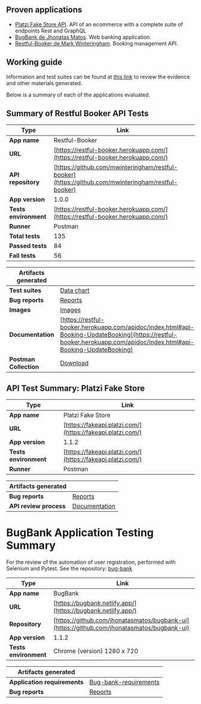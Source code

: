 ## Proven applications

* [Platzi Fake Store API](https://fakeapi.platzi.com/). API of an ecommerce with a complete suite of endpoints Rest and GraphQL
* [BugBank de Jhonatas Matos](https://github.com/jhonatasmatos/bugbank-ui). Web banking application.
* [Restful-Booker de Mark Winteringham](https://restful-booker.herokuapp.com/). Booking management API.

## Working guide
Information and test suites can be found at [this link](https://drive.google.com/drive/folders/1d1MvQSMRiKdNxmBo77W7ZIcrlyKatNZC?usp=sharing) to review the evidence and other materials generated.

Below is a summary of each of the applications evaluated.

## Summary of Restful Booker API Tests

| Type                           | Link                                                                                                                                           |
|--------------------------------|------------------------------------------------------------------------------------------------------------------------------------------------|
| **App name**                   | Restful-Booker                                                                                                                                 |
| **URL**                        | [https://restful-booker.herokuapp.com/](https://restful-booker.herokuapp.com/)                                                                 |
| **API repository**             | [https://github.com/mwinteringham/restful-booker](https://github.com/mwinteringham/restful-booker)                                             |
| **App version**                | 1.0.0                                                                                                                                          |
| **Tests environment**          | [https://restful-booker.herokuapp.com/](https://restful-booker.herokuapp.com/)                                                                 |
| **Runner**                     | Postman                                                                                                                                        |
| **Total tests**                | 135                                                                                                                                            |
| **Passed tests**               | 84                                                                                                                                             |
| **Fail tests**                 | 56                                                                                                                                             |
  
  
| **Artifacts generated**        |                                                                                                                                                |
|--------------------------------|------------------------------------------------------------------------------------------------------------------------------------------------|
| **Test suites**                | [Data chart](https://docs.google.com/spreadsheets/d/1bhzcaj9fG-NCW-GmsknI4bBrXJJxXGJ0M0cLtS9jrGI/edit?usp=sharing)                             | 
| **Bug reports**                | [Reports](https://qaengineer.atlassian.net/issues/?jql=project+%3D+%22QAC%22+ORDER+BY+created+DESC&atlOrigin=eyJpIjoiNTRiZWI1N2U2NGJmNGJkNmFmNzYzNzE3Nzg5MmQ4MWUiLCJwIjoiaiJ9) |
| **Images**                     | [Images](https://drive.google.com/drive/folders/1XrytLocfDscafHW5U7_w7kLLK6MUsV1H?usp=drive_link)                                                                                                           
| **Documentation**              | [https://restful-booker.herokuapp.com/apidoc/index.html#api-Booking-UpdateBooking](https://restful-booker.herokuapp.com/apidoc/index.html#api-Booking-UpdateBooking) |
| **Postman Collection**         | [Download](https://drive.google.com/file/d/1OMZl1M7f7KFkpo1vC8jFSlPcNsBaccJj/view?usp=sharing)                                                 |


## API Test Summary: Platzi Fake Store

| Type                             | Link                                                                                                                                           |
|----------------------------------|------------------------------------------------------------------------------------------------------------------------------------------------|
| **App name**                     | Platzi Fake Store                                                                                                                              |
| **URL**                          | [https://fakeapi.platzi.com/](https://fakeapi.platzi.com/)                                                                                     |     
| **App version**                  | 1.1.2                                                                                                                                          |
| **Tests environment**            | [https://fakeapi.platzi.com/](https://fakeapi.platzi.com/)                                                                                     |
| **Runner**                       | Postman                                                                                                                                        | 


| **Artifacts generated**          |                                                                                                                                                |
|----------------------------------|------------------------------------------------------------------------------------------------------------------------------------------------|
| **Bug reports**                  | [Reports](https://qaengineer.atlassian.net/issues/?jql=project+%3D+%22QAC%22+ORDER+BY+created+DESC&atlOrigin=eyJpIjoiNjk1ZWU0YjFkN2RlNGIyM2EyOTk2NWYwNGU2ZjRlNjEiLCJwIjoiaiJ9) |
| **API review process**           | [Documentation](https://docs.google.com/document/d/12aW2aBBTUo98KmlLUaRZgrwJmze0QOX_TW8W4cJB7Jg/edit) |

# BugBank Application Testing Summary

For the review of the automation of user registration, performed with Selenium and Pytest. See the repository: [bug-bank](https://github.com/qaton/bug-bank)

| Type                             | Link                                                                                                                                           |
|----------------------------------|------------------------------------------------------------------------------------------------------------------------------------------------|
| **App name**                     | BugBank                                                                                                                                        |
| **URL**                          | [https://bugbank.netlify.app/](https://bugbank.netlify.app/)                                                                                   |
| **Repository**                   | [https://github.com/jhonatasmatos/bugbank-ui](https://github.com/jhonatasmatos/bugbank-ui)                                                     |
| **App version**                  | 1.1.2                                                                                                                                          |
| **Tests environment**            | Chrome (version) 1280 x 720                                                                                                                    |


| **Artifacts generated**          |                                                                                                                                                |
|----------------------------------|------------------------------------------------------------------------------------------------------------------------------------------------|
| **Application requirements**     | [Bug-bank-requirements](https://docs.google.com/document/d/1HBblIAao1n_0TzyQMQifG4LY3sLbA5R42k8Eeyh9y50/edit?usp=sharing)                      |                                                                  
| **Bug reports**                  | [Reports](https://qaengineer.atlassian.net/issues/?jql=project+%3D+%22QAC%22+ORDER+BY+created+DESC&atlOrigin=eyJpIjoiNjk1ZWU0YjFkN2RlNGIyM2EyOTk2NWYwNGU2ZjRlNjEiLCJwIjoiaiJ9) |



